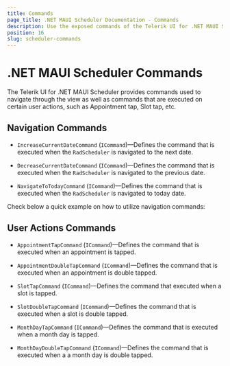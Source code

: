 ```yaml
---
title: Commands
page_title: .NET MAUI Scheduler Documentation - Commands
description: Use the exposed commands of the Telerik UI for .NET MAUI Sheduler to programmatically navigate throught the dates.
position: 16
slug: scheduler-commands
---
```


# .NET MAUI Scheduler Commands

The Telerik UI for .NET MAUI Scheduler provides commands used to navigate through the view as well as commands that are executed on certain user actions, such as Appointment tap, Slot tap, etc.

## Navigation Commands

* `IncreaseCurrentDateCommand` (`ICommand`)&mdash;Defines the command that is executed when the `RadScheduler` is navigated to the next date.

* `DecreaseCurrentDateCommand` (`ICommand`)&mdash;Defines the command that is executed when the `RadScheduler` is navigated to the previous date.

* `NavigateToTodayCommand` (`ICommand`)&mdash;Defines the command that is executed when the `RadScheduler` is navigated to today date.

Check below a quick example on how to utilize navigation commands:



## User Actions Commands

* `AppointmentTapCommand` (`ICommand`)&mdash;Defines the command that is executed when an appointment is tapped.

* `AppointmentDoubleTapCommand` (`ICommand`)&mdash;Defines the command that is executed when an appointment is double tapped.

* `SlotTapCommand` (`ICommand`)&mdash;Defines the command that executed when a slot is tapped.

* `SlotDoubleTapCommand` (`ICommand`)&mdash;Defines the command that is executed when a slot is double tapped.

* `MonthDayTapCommand` (`ICommand`)&mdash;Defines the command that is executed when a month day is tapped.

* `MonthDayDoubleTapCommand` (`ICommand`)&mdash;Defines the command that is executed when a a month day is double tapped.
